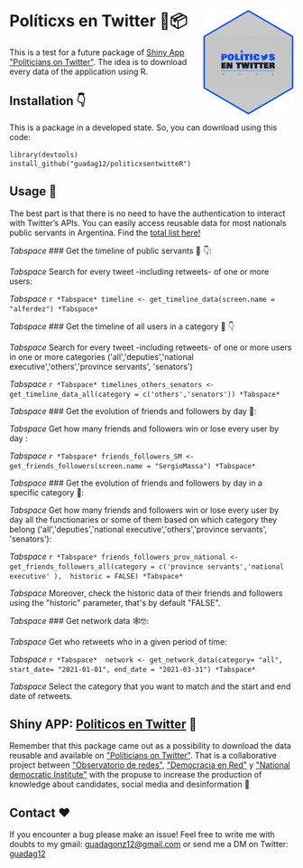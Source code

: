 <!-- README.md is generated from README.Rmd. Please edit that file -->

# Políticxs en Twitter 🔷📦 <img src="man/figures/logo.png" width="160px" align="right" />

This is a test for a future package of [Shiny App "Politicians on Twitter"](https://oderedes.shinyapps.io/politicosentwitter/). The idea is to download every data of the application using R.

<!-- Use twitter from R. Get started by reading `vignette("rtweet")`. -->


## Installation 👇

This is a package in a developed state. So, you can download using this code:

``` 
library(devtools)
install_github("guadag12/politicxsentwitteR")
```

## Usage 🌟

The best part is that there is no need to have the authentication to interact with Twitter’s APIs. You can easily access reusable data for most nationals public servants in Argentina. Find the [total list here!](https://github.com/Guadag12/polentw/raw/master1/data/data_politicos.rda)

*Tabspace* ### Get the timeline of public servants 🤳 👇: 

*Tabspace* Search for every tweet -including retweets- of one or more users:

*Tabspace* ``` r
*Tabspace* timeline <- get_timeline_data(screen.name = "alferdez")
*Tabspace* ```

*Tabspace* ### Get the timeline of all users in a category 🤳 👇

*Tabspace* Search for every tweet -including retweets- of one or more users in one or more categories ('all','deputies','national executive','others','province servants', 'senators')

*Tabspace* ``` r
*Tabspace* timelines_others_senators <- get_timeline_data_all(category = c('others','senators'))
*Tabspace* ```

*Tabspace* ### Get the evolution of friends and followers by day 👥:

*Tabspace* Get how many friends and followers win or lose every user by day :

*Tabspace* ``` r
*Tabspace* friends_followers_SM <- get_friends_followers(screen.name = "SergioMassa")
*Tabspace* ```

*Tabspace* ### Get the evolution of friends and followers by day in a specific category 👥:

*Tabspace* Get how many friends and followers win or lose every user by day all the functionaries or some of them based on which category they belong ('all','deputies','national executive','others','province servants', 'senators'):

*Tabspace* ``` r
*Tabspace* friends_followers_prov_national <- get_friends_followers_all(category = c('province servants','national executive' ),  historic = FALSE)
*Tabspace*  ```

*Tabspace*  Moreover, check the historic data of their friends and followers using the "historic" parameter, that's by default "FALSE".


*Tabspace* ### Get network data 🕸🤓:

*Tabspace*  Get who retweets who in a given period of time:

*Tabspace*  ``` r
*Tabspace*  network <- get_network_data(category= "all", start_date= "2021-01-01", end_date = "2021-03-31")
*Tabspace*  ```

*Tabspace* Select the category that you want to match and the start and end date of retweets.


## Shiny APP: [Politicos en Twitter](https://oderedes.shinyapps.io/politicosentwitter/) 🔷

Remember that this package came out as a possibility to download the data reusable and available on ["Politicians on Twitter"](https://oderedes.shinyapps.io/politicosentwitter/). That is a collaborative project between ["Observatorio de redes"](https://twitter.com/O_de_R), ["Democracia en Red"](https://twitter.com/fundacionDER) y ["National democratic Institute"](https://twitter.com/NDI) with the propuse to increase the production of knowledge about candidates, social media and desinformation 🙌


## Contact ❤️

If you encounter a bug please make an issue! Feel free to write me with doubts to my gmail: guadagonz12@gmail.com or send me a DM on Twitter: [guadag12](https://twitter.com/guadag12) 
